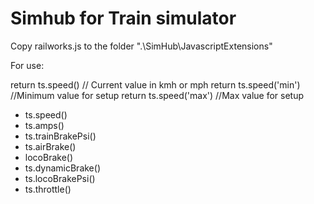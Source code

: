 # Simhub for Train simulator

Copy railworks.js to the folder ".\SimHub\JavascriptExtensions"

For use:

return ts.speed() // Current value in kmh or mph
return ts.speed('min') //Minimum value for setup
return ts.speed('max') //Max value for setup

- ts.speed()
- ts.amps()
- ts.trainBrakePsi()
- ts.airBrake()
- locoBrake()
- ts.dynamicBrake()
- ts.locoBrakePsi()
- ts.throttle()